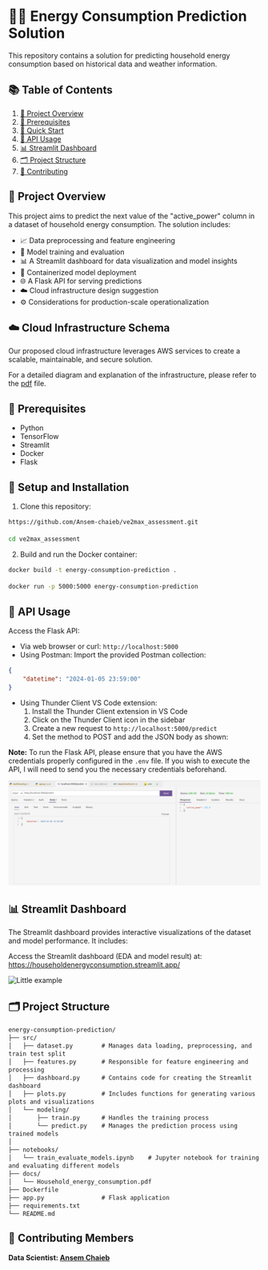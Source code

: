 # 🔋✨ Energy Consumption Prediction Solution

This repository contains a solution for predicting household energy consumption based on historical data and weather information.

## 📚 Table of Contents

1. [📖 Project Overview](#project-overview)
2. [🔧 Prerequisites](#prerequisites)
3. [🚀 Quick Start](#quick-start)
4. [📡 API Usage](#api-usage)
5. [📊 Streamlit Dashboard](#streamlit-dashboard)
6. [🗂 Project Structure](#project-structure)
7. [🤝 Contributing](#contributing)

## 📖 Project Overview

This project aims to predict the next value of the "active_power" column in a dataset of household energy consumption. The solution includes:

- 📈 Data preprocessing and feature engineering
- 🧠 Model training and evaluation
- 📊 A Streamlit dashboard for data visualization and model insights
- 🐳 Containerized model deployment
- 🌐 A Flask API for serving predictions
- ☁️ Cloud infrastructure design suggestion
- ⚙️ Considerations for production-scale operationalization

## ☁️ Cloud Infrastructure Schema

Our proposed cloud infrastructure leverages AWS services to create a scalable, maintainable, and secure solution.

For a detailed diagram and explanation of the infrastructure, please refer to the [pdf](docs/Household_energy_consumption.pdf) file.

## 🔧 Prerequisites

- Python 
- TensorFlow
- Streamlit 
- Docker
- Flask

## 🚀 Setup and Installation

1. Clone this repository:

```bash
https://github.com/Ansem-chaieb/ve2max_assessment.git

cd ve2max_assessment
```

2. Build and run the Docker container:

```bash
docker build -t energy-consumption-prediction .

docker run -p 5000:5000 energy-consumption-prediction
```

## 📡 API Usage

Access the Flask API:
- Via web browser or curl: `http://localhost:5000`
- Using Postman: Import the provided Postman collection:

```json
{
    "datetime": "2024-01-05 23:59:00"
}
```

- Using Thunder Client VS Code extension: 
  1. Install the Thunder Client extension in VS Code
  2. Click on the Thunder Client icon in the sidebar
  3. Create a new request to `http://localhost:5000/predict`
  4. Set the method to POST and add the JSON body as shown:

**Note:** To run the Flask API, please ensure that you have the AWS credentials properly configured in the `.env` file. If you wish to execute the API, I will need to send you the necessary credentials beforehand.

![Thunder Client Usage](images/thunder.png)

## 📊 Streamlit Dashboard

The Streamlit dashboard provides interactive visualizations of the dataset and model performance. It includes:

Access the Streamlit dashboard (EDA and model result) at:
https://householdenergyconsumption.streamlit.app/

<img src="images/streamlit-dashboard.gif" width=900 alt="Little example">

## 🗂 Project Structure

```
energy-consumption-prediction/
├── src/
│   ├── dataset.py        # Manages data loading, preprocessing, and train test split
│   ├── features.py       # Responsible for feature engineering and processing
│   ├── dashboard.py      # Contains code for creating the Streamlit dashboard
│   ├── plots.py          # Includes functions for generating various plots and visualizations
│   └── modeling/
│       ├── train.py      # Handles the training process 
│       └── predict.py    # Manages the prediction process using trained models
│
├── notebooks/
│   └── train_evaluate_models.ipynb    # Jupyter notebook for training and evaluating different models
├── docs/
│   └── Household_energy_consumption.pdf
├── Dockerfile
├── app.py                # Flask application
├── requirements.txt
└── README.md
```

## 🤝 Contributing Members

**Data Scientist: [Ansem Chaieb](mailto:ansem.cb@gmail.com)**